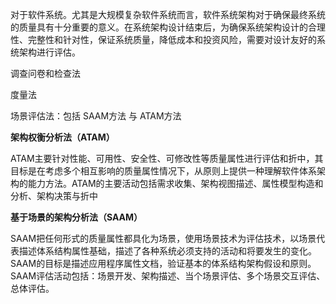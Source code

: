 对于软件系统。尤其是大规模复杂软件系统而言，软件系统架构对于确保最终系统的质量具有十分重要的意义。在系统架构设计结束后，为确保系统架构设计的合理性、完整性和针对性，保证系统质量，降低成本和投资风险，需要对设计友好的系统架构进行评估。

调查问卷和检查法

度量法

场景评估法：包括 SAAM方法 与 ATAM方法

**架构权衡分析法（ATAM）**

ATAM主要针对性能、可用性、安全性、可修改性等质量属性进行评估和折中，其目标是在考虑多个相互影响的质量属性情况下，从原则上提供一种理解软件体系架构的能力方法。ATAM的主要活动包括需求收集、架构视图描述、属性模型构造和分析、架构决策与折中

**基于场景的架构分析法（SAAM）**

SAAM把任何形式的质量属性都具化为场景，使用场景技术为评估技术，以场景代表描述体系结构属性基础，描述了各种系统必须支持的活动和将要发生的变化。SAAM的目标是描述应用程序属性文档，验证基本的体系结构架构假设和原则。SAAM评估活动包括：场景开发、架构描述、当个场景评估、多个场景交互评估、总体评估。





